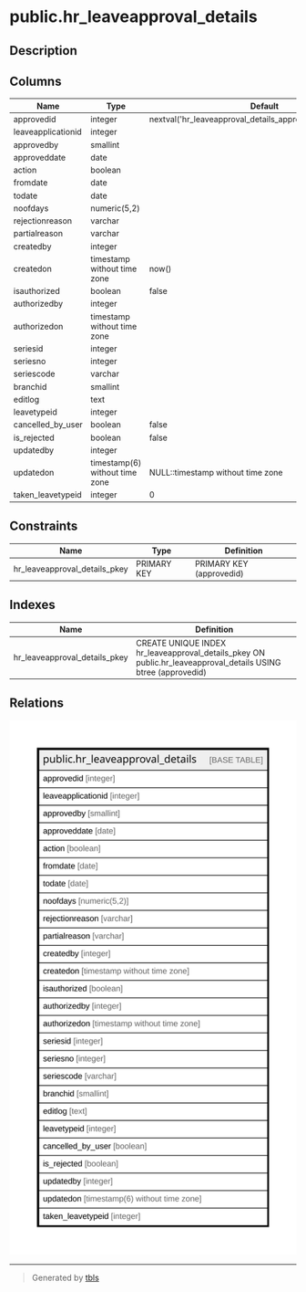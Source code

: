 # public.hr_leaveapproval_details

## Description

## Columns

| Name | Type | Default | Nullable | Children | Parents | Comment |
| ---- | ---- | ------- | -------- | -------- | ------- | ------- |
| approvedid | integer | nextval('hr_leaveapproval_details_approvedid_seq'::regclass) | false |  |  |  |
| leaveapplicationid | integer |  | true |  |  |  |
| approvedby | smallint |  | true |  |  |  |
| approveddate | date |  | true |  |  |  |
| action | boolean |  | true |  |  |  |
| fromdate | date |  | true |  |  |  |
| todate | date |  | true |  |  |  |
| noofdays | numeric(5,2) |  | true |  |  |  |
| rejectionreason | varchar |  | true |  |  |  |
| partialreason | varchar |  | true |  |  |  |
| createdby | integer |  | true |  |  |  |
| createdon | timestamp without time zone | now() | true |  |  |  |
| isauthorized | boolean | false | false |  |  |  |
| authorizedby | integer |  | true |  |  |  |
| authorizedon | timestamp without time zone |  | true |  |  |  |
| seriesid | integer |  | true |  |  |  |
| seriesno | integer |  | true |  |  |  |
| seriescode | varchar |  | true |  |  |  |
| branchid | smallint |  | true |  |  |  |
| editlog | text |  | true |  |  |  |
| leavetypeid | integer |  | true |  |  |  |
| cancelled_by_user | boolean | false | true |  |  |  |
| is_rejected | boolean | false | true |  |  |  |
| updatedby | integer |  | true |  |  |  |
| updatedon | timestamp(6) without time zone | NULL::timestamp without time zone | true |  |  |  |
| taken_leavetypeid | integer | 0 | true |  |  |  |

## Constraints

| Name | Type | Definition |
| ---- | ---- | ---------- |
| hr_leaveapproval_details_pkey | PRIMARY KEY | PRIMARY KEY (approvedid) |

## Indexes

| Name | Definition |
| ---- | ---------- |
| hr_leaveapproval_details_pkey | CREATE UNIQUE INDEX hr_leaveapproval_details_pkey ON public.hr_leaveapproval_details USING btree (approvedid) |

## Relations

![er](public.hr_leaveapproval_details.svg)

---

> Generated by [tbls](https://github.com/k1LoW/tbls)
